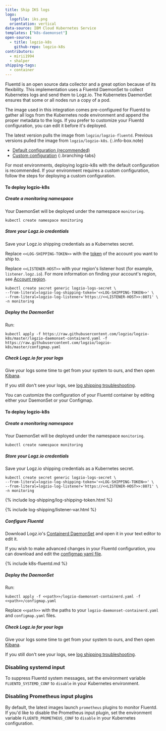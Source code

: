 ```yaml
---
title: Ship IKS logs
logo:
  logofile: iks.png
  orientation: vertical
data-source: IBM Cloud Kubernetes Service
templates: ["k8s-daemonset"]
open-source:
  - title: logzio-k8s
    github-repo: logzio-k8s
contributors:
  - mirii1994
  - shalper
shipping-tags:
  - container
---
```


Fluentd is an open source data collector and a great option because of its flexibility. This implementation uses a Fluentd DaemonSet to collect Kubernetes logs and send them to Logz.io. The Kubernetes DaemonSet ensures that some or all nodes run a copy of a pod.


The image used in this integration comes pre-configured for Fluentd to gather all logs from the Kubernetes node environment and append the proper metadata to the logs. If you prefer to customize your Fluentd configuration, you can edit it before it's deployed.


The latest version pulls the image from `logzio/logzio-fluentd`. Previous versions pulled the image from `logzio/logzio-k8s`.
{:.info-box.note}



<div class="branching-container">

* [Default configuration <span class="sm ital">(recommended)</span>](#default-config)
* [Custom configuration](#custom-config)
{:.branching-tabs}

<div id="default-config">

For most environments, deploying logzio-k8s with the default configuration is recommended.
If your environment requires a custom configuration, follow the steps for deploying a custom configuration.


#### To deploy logzio-k8s

<div class="tasklist">

##### Create a monitoring namespace

Your DaemonSet will be deployed under the namespace `monitoring`.


```shell
kubectl create namespace monitoring
```



##### Store your Logz.io credentials

Save your Logz.io shipping credentials as a Kubernetes secret.

Replace `<<LOG-SHIPPING-TOKEN>>` with the [token](https://app.logz.io/#/dashboard/settings/general) of the account you want to ship to.

Replace `<<LISTENER-HOST>>` with your region's listener host (for example, `listener.logz.io`).
For more information on finding your account's region,
see [Account region](https://docs.logz.io/user-guide/accounts/account-region.html).

```shell
kubectl create secret generic logzio-logs-secret \
--from-literal=logzio-log-shipping-token='<<LOG-SHIPPING-TOKEN>>' \
--from-literal=logzio-log-listener='https://<<LISTENER-HOST>>:8071' \
-n monitoring
```

##### Deploy the DaemonSet
Run:

```shell
kubectl apply -f https://raw.githubusercontent.com/logzio/logzio-k8s/master/logzio-daemonset-containerd.yaml -f https://raw.githubusercontent.com/logzio/logzio-k8s/master/configmap.yaml
```

#####  Check Logz.io for your logs

Give your logs some time to get from your system to ours,
and then open [Kibana](https://app.logz.io/#/dashboard/kibana).

If you still don't see your logs,
see [log shipping troubleshooting](https://docs.logz.io/user-guide/log-shipping/log-shipping-troubleshooting.html).




</div>
</div>
<!-- tab:end -->


<!-- tab:start -->
<div id="custom-config">

You can customize the configuration of your Fluentd container by editing either your DaemonSet or your Configmap.


#### To deploy logzio-k8s

<div class="tasklist">


##### Create a monitoring namespace

Your DaemonSet will be deployed under the namespace `monitoring`.


```shell
kubectl create namespace monitoring
```


#####  Store your Logz.io credentials

Save your Logz.io shipping credentials as a Kubernetes secret.


```shell
kubectl create secret generic logzio-logs-secret \
--from-literal=logzio-log-shipping-token='<<LOG-SHIPPING-TOKEN>>' \
--from-literal=logzio-log-listener='https://<<LISTENER-HOST>>:8071' \
-n monitoring
```


{% include log-shipping/log-shipping-token.html %}

{% include log-shipping/listener-var.html %} 

##### Configure Fluentd

Download Logz.io's [Containerd DaemonSet](https://raw.githubusercontent.com/logzio/logzio-k8s/master/logzio-daemonset-containerd.yaml) and open it in your text editor to edit it.

If you wish to make advanced changes in your Fluentd configuration, you can download and edit the [configmap yaml file](https://raw.githubusercontent.com/logzio/logzio-k8s/master/configmap.yaml).


{% include k8s-fluentd.md %}


##### Deploy the DaemonSet

Run:

```shell
kubectl apply -f <<path>>/logzio-daemonset-containerd.yaml -f <<path>>/configmap.yaml
```

Replace `<<path>>` with the paths to your `logzio-daemonset-containerd.yaml` and `configmap.yaml` files.


#####  Check Logz.io for your logs

Give your logs some time to get from your system to ours,
and then open [Kibana](https://app.logz.io/#/dashboard/kibana).

If you still don't see your logs,
see [log shipping troubleshooting](https://docs.logz.io/user-guide/log-shipping/log-shipping-troubleshooting.html).


### Disabling systemd input

To suppress Fluentd system messages, set the environment variable `FLUENTD_SYSTEMD_CONF` to `disable` in your Kubernetes environment.

### Disabling Prometheus input plugins

By default, the latest images launch `prometheus` plugins to monitor Fluentd.
If you'd like to disable the Prometheus input plugin, set the environment variable `FLUENTD_PROMETHEUS_CONF` to `disable` in your Kubernetes configuration.

</div>
</div>
<!-- tab:end -->
